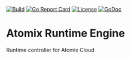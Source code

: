 [![Build](https://github.com/atomix/controller/actions/workflows/build.yml/badge.svg)](https://github.com/atomix/controller/actions/workflows/build.yml)
[![Go Report Card](https://goreportcard.com/badge/github.com/atomix/controller)](https://goreportcard.com/report/github.com/atomix/controller)
[![License](https://img.shields.io/badge/License-Apache%202.0-blue.svg)](https://github.com/gojp/goreportcard/blob/master/LICENSE)
[![GoDoc](https://godoc.org/github.com/atomix/controller?status.svg)](https://godoc.org/github.com/atomix/controller)

# Atomix Runtime Engine

Runtime controller for Atomix Cloud
